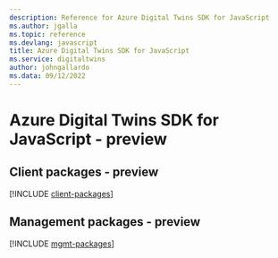 ```yaml
---
description: Reference for Azure Digital Twins SDK for JavaScript
ms.author: jgalla
ms.topic: reference
ms.devlang: javascript
title: Azure Digital Twins SDK for JavaScript
ms.service: digitaltwins
author: johngallardo
ms.data: 09/12/2022
---
```

# Azure Digital Twins SDK for JavaScript - preview

## Client packages - preview
[!INCLUDE [client-packages](digital-twins-client-index.md)]
## Management packages - preview
[!INCLUDE [mgmt-packages](digital-twins-mgmt-index.md)]
